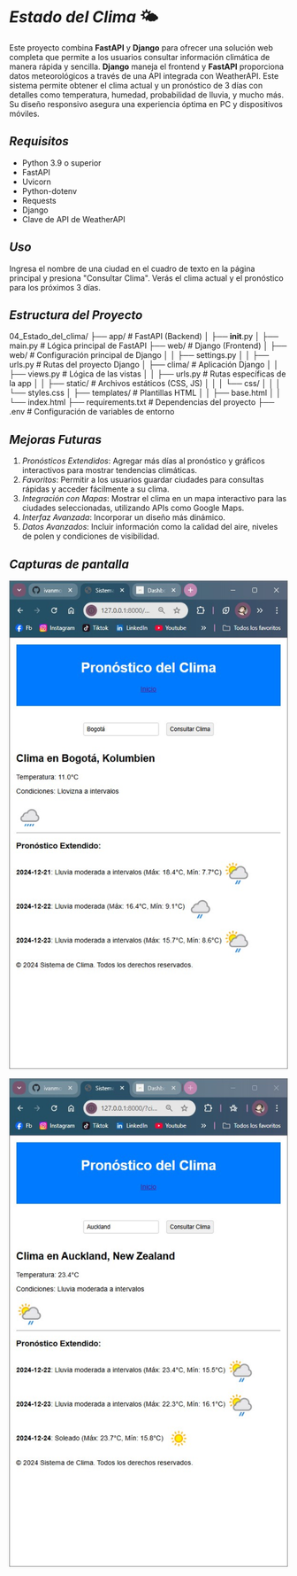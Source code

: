 # *Estado del Clima* 🌤️

Este proyecto combina **FastAPI** y **Django** para ofrecer una solución web completa que permite a los usuarios
consultar información climática de manera rápida y sencilla. **Django** maneja el frontend y **FastAPI** proporciona
datos meteorológicos a través de una API integrada con WeatherAPI. Este sistema permite obtener el clima actual y un
pronóstico de 3 días con detalles como temperatura, humedad, probabilidad de lluvia, y mucho más. Su diseño responsivo
asegura una experiencia óptima en PC y dispositivos móviles.


## *Requisitos*

-   Python 3.9 o superior
-   FastAPI
-   Uvicorn
-   Python-dotenv
-   Requests
-   Django
-   Clave de API de WeatherAPI


## *Uso*

Ingresa el nombre de una ciudad en el cuadro de texto en la página principal y presiona "Consultar Clima".
Verás el clima actual y el pronóstico para los próximos 3 días.


## *Estructura del Proyecto*


04_Estado_del_clima/
├── app/                              # FastAPI (Backend)
│   ├── __init__.py
│   ├── main.py                       # Lógica principal de FastAPI
├── web/                              # Django (Frontend)
│   ├── web/                          # Configuración principal de Django
│   │   ├── settings.py
│   │   ├── urls.py                   # Rutas del proyecto Django
│   ├── clima/                        # Aplicación Django
│   │   ├── views.py                  # Lógica de las vistas
│   │   ├── urls.py                   # Rutas específicas de la app
│   │   ├── static/                   # Archivos estáticos (CSS, JS)
│   │   │   └── css/
│   │   │       └── styles.css
│   ├── templates/                    # Plantillas HTML
│   │   ├── base.html
│   │   └── index.html
├── requirements.txt                  # Dependencias del proyecto
├── .env                              # Configuración de variables de entorno


## *Mejoras Futuras*
1. *Pronósticos Extendidos*: Agregar más días al pronóstico y gráficos interactivos para mostrar tendencias climáticas.
2. *Favoritos*: Permitir a los usuarios guardar ciudades para consultas rápidas y acceder fácilmente a su clima.
3. *Integración con Mapas*: Mostrar el clima en un mapa interactivo para las ciudades seleccionadas, utilizando APIs como Google Maps.
4. *Interfaz Avanzada*: Incorporar un diseño más dinámico.
5. *Datos Avanzados*: Incluir información como la calidad del aire, niveles de polen y condiciones de visibilidad.

## *Capturas de pantalla*

![alt text](imagen1.jpg)

![alt text](imagen2.jpg)
